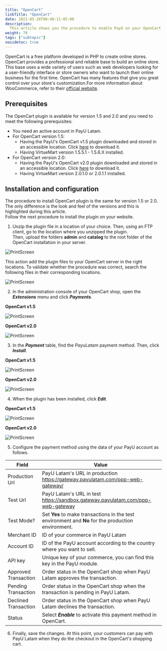 ```yaml
---
title: "OpenCart"
linkTitle: "OpenCart"
date: 2021-05-26T08:40:11-05:00
description:
  This article shows you the procedure to enable PayU on your OpenCart website.
weight: 70
tags: ["subtopic"]
nosidetoc: true
---
```


OpenCart is a free platform developed in PHP to create online stores. OpenCart provides a professional and reliable base to build an online store. This base uses a wide variety of users such as web developers looking for a user-friendly interface or store owners who want to launch their online business for the first time. OpenCart has many features that give you great control over your store's customization.For more information about WooCommerce, refer to their [official website](https://www.opencart.com/). 

## Prerequisites
The OpenCart plugin is available for version 1.5 and 2.0 and you need to meet the following prerequisites:

* You need an active account in PayU Latam.
* For OpenCart version 1.5:
  * Having the PayU's OpenCart v1.5 plugin downloaded and stored in an accessible location. Click [here](http://developers.payulatam.com/plugins/plugin-opencart.zip) to download it.
  * Having VirtueMart version 1.5.5.1 - 1.5.6.X installed.
* For OpenCart version 2.0:
  * Having the PayU's OpenCart v2.0 plugin downloaded and stored in an accessible location. Click [here](http://developers.payulatam.com/plugins/plugin-opencart-2.0.zip) to download it.
  * Having VirtueMart version 2.0.1.0 or 2.0.1.1 installed.

## Installation and configuration
The procedure to install OpenCart plugin is the same for version 1.5 or 2.0. The only difference is the look and feel of the versions and this is highlighted during this article.<br>
Follow the next procedure to install the plugin on your website.

1. Unzip the plugin file in a location of your choice. Then, using an FTP client, go to the location where you unzipped the plugin.<br>
Then, upload the folders **admin** and **catalog** to the root folder of the OpenCart installation in your server.

![PrintScreen](/assets/OpenCart/OpenCart_01.jpg)

This action add the plugin files to your OpenCart server in the right locations. To validate whether the procedure was correct, search the following files in their corresponding locations.

![PrintScreen](/assets/OpenCart/OpenCart_02.jpg)

2. In the administration console of your OpenCart shop, open the _**Extensions**_ menu and click _**Payments**_.

**OpenCart v1.5**

![PrintScreen](/assets/OpenCart/OpenCart_03.jpg)

**OpenCart v2.0**

![PrintScreen](/assets/OpenCart/OpenCart_04.jpg)

3. In the _**Payment**_ table, find the _PayuLatam_ payment method. Then, click _**Install**_.

**OpenCart v1.5**

![PrintScreen](/assets/OpenCart/OpenCart_05.jpg)

**OpenCart v2.0**

![PrintScreen](/assets/OpenCart/OpenCart_06.jpg)

4. When the plugin has been installed, click _**Edit**_.

**OpenCart v1.5**

![PrintScreen](/assets/OpenCart/OpenCart_07.jpg)

**OpenCart v2.0**

![PrintScreen](/assets/OpenCart/OpenCart_08.jpg)

5. Configure the payment method using the data of your PayU account as follows.

| Field                | Value                                                                                               |
|----------------------|-----------------------------------------------------------------------------------------------------|
| Production Url       | PayU Latam's URL in production https://gateway.payulatam.com/ppp-web-gateway/                       |
| Test Url             | PayU Latam's URL in test https://sandbox.gateway.payulatam.com/ppp-web-gateway                      |
| Test Mode?           | Set **Yes** to make transactions in the test environment and **No** for the production environment. |
| Merchant ID          | ID of your commerce in PayU Latam                                                                   |
| Account ID           | ID of the PayU account according to the country where you want to sell.                             |
| API key              | Unique key of your commerce, you can find this key in the PayU module.                              |
| Approved Transaction | Order status in the OpenCart shop when PayU Latam approves the transaction.                         |
| Pending Transaction  | Order status in the OpenCart shop when the transaction is pending in PayU Latam.                    |
| Declined Transaction | Order status in the OpenCart shop when PayU Latam declines the transaction.                         |
| Status               | Select _**Enable**_ to activate this payment method in OpenCart.                                    |

6. Finally, save the changes. At this point, your customers can pay with PayU Latam when they do the checkout in the OpenCart's shopping cart. 